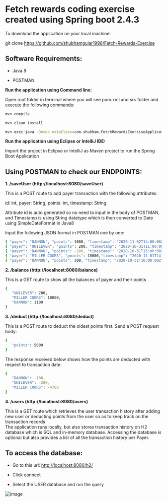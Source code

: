 # Fetch rewards coding exercise created using Spring boot 2.4.3

To download the application on your local machine:

git clone https://github.com/shubhamgujar1998/Fetch-Rewards-Exercise

## Software Requirements:

-   Java 8

-   POSTMAN

**Run the application using Command line:**

Open root folder in terminal where you will see pom.xml and src folder
and execute the following commands:
```sh
mvn compile

mvn clean install

mvn exec:java -Dexec.mainClass=com.shubham.FetchRewardsExerciseApplication
```
**Run the application using Eclipse or IntelliJ IDE:**

Import the project in Eclipse or IntelliJ as Maven project to run the
Spring Boot Application

## Using POSTMAN to check our ENDPOINTS:

__1.  /saveUser (http://localhost:8080/saveUser)__

   This is a POST route to add payer transaction with the following
   attributes:

   id: int, payer: String, points: int, timestamp: String

   Attribute id is auto generated so no need to input in the body of
   POSTMAN, and Timestamp is using String datatype which is then
   converted to Date using SimpleDateFormat in Java8

   Input the following JSON format in POSTMAN one by one:

```sh
{ "payer": "DANNON", "points": 1000, "timestamp": "2020-11-02T14:00:00Z" }
{ "payer": "UNILEVER", "points": 200, "timestamp": "2020-10-31T11:00:00Z" }
{ "payer": "DANNON", "points": -200, "timestamp": "2020-10-31T15:00:00Z" }
{ "payer": "MILLER COORS", "points": 10000,"timestamp": "2020-11-01T14:00:00Z"}
{ "payer": "DANNON", "points": 300, "timestamp": "2020-10-31T10:00:00Z" }
```


__2.  /balance (http://localhost:8080/balance)__

   This is a GET route to show all the balances of payer and their points

```sh
{ 
   "UNILEVER": 200,
   "MILLER COORS": 10000,
   "DANNON": 1100
}
```


__3.  /deduct (http://localhost:8080/deduct)__

This is a POST route to deduct the oldest points first. Send a POST request body:
```sh
{
   "points": 5000
}

```
The response received below shows how the points are deducted with respect to transaction date:

```sh
{
   "DANNON": -100,
   "UNILEVER": -200,
   "MILLER COORS": -4700
}

```


__4.  /users (http://localhost:8080/users)__

This is a GET route which retrieves the user transaction history after
adding new user or deducting points from the user so as to keep track on
the transaction records
<br/>
The application runs locally, but also stores transaction history on H2
database which is SQL and in-memory database. Accessing the database is
optional but also provides a list of all the transaction history per
Payer.


## To access the database:

-   Go to this url: <http://localhost:8080/h2/>

-   Click connect

-   Select the USER database and run the query

![image](https://user-images.githubusercontent.com/43499410/109846125-7ee39900-7c13-11eb-962e-ed46bda43c6f.png)

